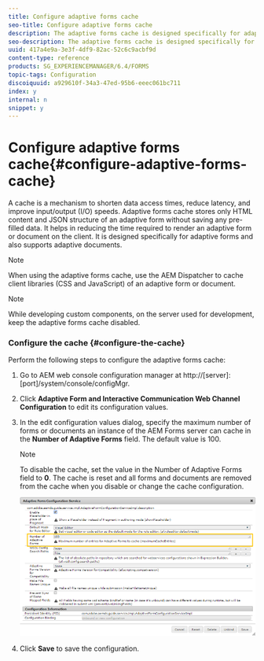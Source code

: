 ```yaml
---
title: Configure adaptive forms cache
seo-title: Configure adaptive forms cache
description: The adaptive forms cache is designed specifically for adaptive forms and documents. It caches adaptive forms and adaptive documents with the objective of reducing the time required to render an adaptive form or document on the client. 
seo-description: The adaptive forms cache is designed specifically for adaptive forms and documents. It caches adaptive forms and adaptive documents with the objective of reducing the time required to render an adaptive form or document on the client. 
uuid: 417a4e9a-3e3f-4df9-82ac-52c6c9acbf9d
content-type: reference
products: SG_EXPERIENCEMANAGER/6.4/FORMS
topic-tags: Configuration
discoiquuid: a929610f-34a3-47ed-95b6-eeec061bc711
index: y
internal: n
snippet: y
---
```


# Configure adaptive forms cache{#configure-adaptive-forms-cache}

A cache is a mechanism to shorten data access times, reduce latency, and improve input/output (I/O) speeds. Adaptive forms cache stores only HTML content and JSON structure of an adaptive form without saving any pre-filled data. It helps in reducing the time required to render an adaptive form or document on the client. It is designed specifically for adaptive forms and also supports adaptive documents.

>[!NOTE]
>
>When using the adaptive forms cache, use the AEM Dispatcher to cache client libraries (CSS and JavaScript) of an adaptive form or document.

>[!NOTE]
>
>While developing custom components, on the server used for development, keep the adaptive forms cache disabled.

### Configure the cache {#configure-the-cache}

Perform the following steps to configure the adaptive forms cache:

1. Go to AEM web console configuration manager at http://[server]:[port]/system/console/configMgr.
1. Click **Adaptive Form and Interactive Communication Web Channel Configuration** to edit its configuration values.
1. In the edit configuration values dialog, specify the maximum number of forms or documents an instance of the AEM Forms server can cache in the **Number of Adaptive Forms** field. The default value is 100.

   >[!NOTE]
   >
   >To disable the cache, set the value in the Number of Adaptive Forms field to **0**. The cache is reset and all forms and documents are removed from the cache when you disable or change the cache configuration.

   ![Configuration dialog for adaptive forms HTML cache](assets/cache-configuration-edit.png)

1. Click **Save** to save the configuration.

